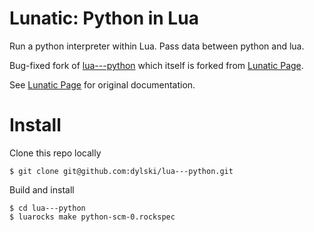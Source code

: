 Lunatic: Python in Lua
======================

Run a python interpreter within Lua. Pass data between python and lua.

Bug-fixed fork of [lua---python](https://github.com/clementfarabet/lua---python) which itself is forked from [Lunatic Page](http://labix.org/lunatic-python).

See [Lunatic Page](http://labix.org/lunatic-python) for original documentation.

Install
=======

Clone this repo locally

    $ git clone git@github.com:dylski/lua---python.git

Build and install

    $ cd lua---python
    $ luarocks make python-scm-0.rockspec


